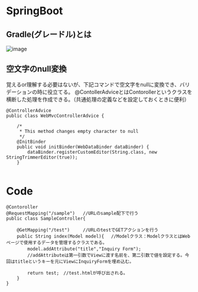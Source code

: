 # SpringBoot

## Gradle(グレードル)とは

![image](https://user-images.githubusercontent.com/97214466/150923148-d8f299cf-5d5c-4b9c-9f6e-8e516256fa24.png)

## 空文字のnull変換

覚えるor理解する必要はないが、下記コマンドで空文字をnullに変換でき、バリデーションの時に役立てる。
@ContollerAdviceとはContorollerというクラスを横断した処理を作成できる。（共通処理の定義などを設定しておくときに便利）
```
@ControllerAdvice
public class WebMvcControllerAdvice {

	/*
	 * This method changes empty character to null
	 */
    @InitBinder
    public void initBinder(WebDataBinder dataBinder) {
        dataBinder.registerCustomEditor(String.class, new StringTrimmerEditor(true));
    }
    
```
# Code

```
@Contoroller
@RequestMapping("/sample")   //URLのsample配下で行う
public class SampleController{

	@GetMapping("/test")　　　//URLのtestでGETアクションを行う
	public String index(Model model){　 //Modelクラス：ModelクラスとはWebページで使用するデータを管理するクラスである。
		model.addAttribute("title","Inquiry Form");　
		//addAttributeは第一引数でViewに渡す名前を、第二引数で値を設定する。今回はtitleというキーを元にViewにInquiryFormを埋め込む。
		
		return test;　//test.htmlが呼び出される。
	}
}
```
